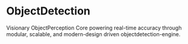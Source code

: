 # ObjectDetection
Visionary ObjectPerception Core powering real-time accuracy through modular, scalable, and modern-design driven objectdetection-engine.
